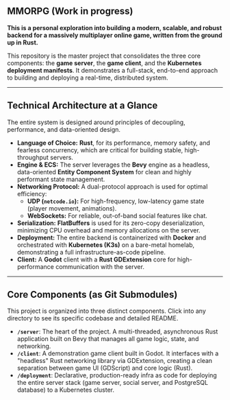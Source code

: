 ## MMORPG (Work in progress)

**This is a personal exploration into building a modern, scalable, and robust backend for a massively multiplayer online game, written from the ground up in Rust.**

This repository is the master project that consolidates the three core components: the **game server**, the **game client**, and the **Kubernetes deployment manifests**. It demonstrates a full-stack, end-to-end approach to building and deploying a real-time, distributed system.

---

## Technical Architecture at a Glance

The entire system is designed around principles of decoupling, performance, and data-oriented design.

*   **Language of Choice:** **Rust**, for its performance, memory safety, and fearless concurrency, which are critical for building stable, high-throughput servers.
*   **Engine & ECS:** The server leverages the **Bevy** engine as a headless, data-oriented **Entity Component System** for clean and highly performant state management.
*   **Networking Protocol:** A dual-protocol approach is used for optimal efficiency:
    *   **UDP (`netcode.io`):** For high-frequency, low-latency game state (player movement, animations).
    *   **WebSockets:** For reliable, out-of-band social features like chat.
*   **Serialization:** **FlatBuffers** is used for its zero-copy deserialization, minimizing CPU overhead and memory allocations on the server.
*   **Deployment:** The entire backend is containerized with **Docker** and orchestrated with **Kubernetes (K3s)** on a bare-metal homelab, demonstrating a full infrastructure-as-code pipeline.
*   **Client:** A **Godot** client with a **Rust GDExtension** core for high-performance communication with the server.

---

## Core Components (as Git Submodules)

This project is organized into three distinct components. Click into any directory to see its specific codebase and detailed README.

*   **`/server`**: The heart of the project. A multi-threaded, asynchronous Rust application built on Bevy that manages all game logic, state, and networking.
*   **`/client`**: A demonstration game client built in Godot. It interfaces with a "headless" Rust networking library via GDExtension, creating a clean separation between game UI (GDScript) and core logic (Rust).
*   **`/deployment`**: Declarative, production-ready infra as code for deploying the entire server stack (game server, social server, and PostgreSQL database) to a Kubernetes cluster.

